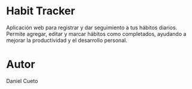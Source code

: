 # Habit Tracker

Aplicación web para registrar y dar seguimiento a tus hábitos diarios. Permite agregar, editar y marcar hábitos como completados, ayudando a mejorar la productividad y el desarrollo personal.

# Autor
Daniel Cueto
